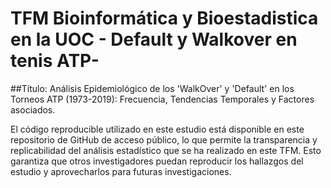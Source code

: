 # TFM Bioinformática y Bioestadistica en la UOC - Default y Walkover en tenis ATP-

##Título: Análisis Epidemiológico de los 'WalkOver' y 'Default' en los Torneos ATP (1973-2019): Frecuencia, Tendencias Temporales y Factores asociados.

El código reproducible utilizado en este estudio está disponible en este repositorio de GitHub de acceso público, lo que permite la transparencia y replicabilidad del análisis estadístico que se ha realizado en este TFM. Esto garantiza que otros investigadores puedan reproducir los hallazgos del estudio y aprovecharlos para futuras investigaciones.
